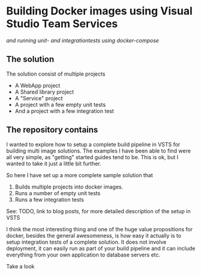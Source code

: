 # Building Docker images using Visual Studio Team Services
_and running unit- and integrationtests using docker-compose_

## The solution
The solution consist of multiple projects
* A WebApp project
* A Shared library project
* A "Service" project
* A project with a few empty unit tests
* And a project with a few integration test

## The repository contains
I wanted to explore how to setup a complete build pipeline in VSTS for building multi image solutions. The examples I have been able to find were all very simple, as "getting" started guides tend to be. This is ok, but I wanted to take it just a little bit further.

So here I have set up a more complete sample solution that

1. Builds multiple projects into docker images.
1. Runs a number of empty unit tests
1. Runs a few integration tests

See: TODO, link to blog posts, for more detailed description of the setup in VSTS

I think the most interesting thing and one of the huge value propositions for docker, besides the general awesomeness, is how easy it actually is to setup integration tests of a complete solution. It does not involve deployment, it can easily run as part of your build pipeline and it can include everything from your own application to database servers etc.

Take a look
